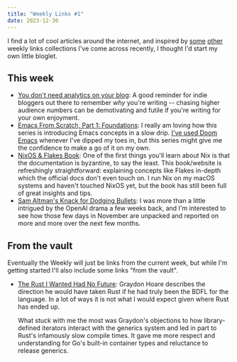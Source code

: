 ```yaml
---
title: "Weekly Links #1"
date: 2023-12-30
---
```


I find a lot of cool articles around the internet, and inspired by
[some](https://arne.me/weekly) [other](https://webcurios.co.uk/) weekly links
collections I've come across recently, I thought I'd start my own little bloglet.

## This week

- [You don't need analytics on your
  blog](https://blog.yossarian.net/2023/12/24/You-dont-need-analytics-on-your-blog):
  A good reminder for indie bloggers out there to remember *why* you're writing
  -- chasing higher audience numbers can be demotivating and futile if you're
  writing for your own enjoyment.
- [Emacs From Scratch, Part 1:
  Foundations](https://arne.me/articles/emacs-from-scratch-part-one-foundations):
  I really am loving how this series is introducing Emacs concepts in a slow
  drip. [I've used Doom Emacs](https://davi.sh/blog/2020/03/switching-to-emacs/)
  whenever I've dipped my toes in, but this series might give me the confidence
  to make a go of it on my own.
- [NixOS & Flakes Book](https://nixos-and-flakes.thiscute.world/preface): One of
  the first things you'll learn about Nix is that the documentation is
  byzantine, to say the least. This book/website is refreshingly
  straightforward: explaining concepts like Flakes in-depth which the official
  docs don't even touch on. I run Nix on my macOS systems and haven't touched
  NixOS yet, but the book has still been full of great insights and tips.
- [Sam Altman's Knack for Dodging
  Bullets](https://www.wsj.com/tech/ai/sam-altman-openai-protected-by-silicon-valley-friends-f3efcf68):
  I was more than a little intrigued by the OpenAI drama a few weeks back, and
  I'm interested to see how those few days in November are unpacked and reported
  on more and more over the next few months.

## From the vault

Eventually the Weekly will just be links from the current week, but while I'm
getting started I'll also include some links "from the vault".

- [The Rust I Wanted Had No
  Future](https://graydon2.dreamwidth.org/307291.html): Graydon Hoare describes
  the direction he would have taken Rust if he had truly been the BDFL for the
  language. In a lot of ways it is not what I would expect given where Rust has
  ended up. 
  
  What stuck with me the most was Graydon's objections to how library-defined
  iterators interact with the generics system and led in part to Rust's
  infamously slow compile times. It gave me more respect and understanding for
  Go's built-in container types and reluctance to release generics.


